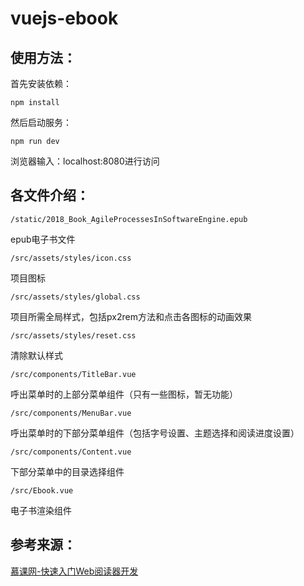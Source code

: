 # vuejs-ebook
## 使用方法：
首先安装依赖：  
```
npm install
```
然后启动服务：
```
npm run dev
```
浏览器输入：localhost:8080进行访问
## 各文件介绍：
```
/static/2018_Book_AgileProcessesInSoftwareEngine.epub
```
epub电子书文件  

```
/src/assets/styles/icon.css
```
项目图标  

```
/src/assets/styles/global.css
```
项目所需全局样式，包括px2rem方法和点击各图标的动画效果  

```
/src/assets/styles/reset.css
```
清除默认样式  

```
/src/components/TitleBar.vue
```
呼出菜单时的上部分菜单组件（只有一些图标，暂无功能）  

```
/src/components/MenuBar.vue
```
呼出菜单时的下部分菜单组件（包括字号设置、主题选择和阅读进度设置）  

```
/src/components/Content.vue
```
下部分菜单中的目录选择组件  

```
/src/Ebook.vue
```
电子书渲染组件

## 参考来源：
[慕课网-快速入门Web阅读器开发](https://www.imooc.com/learn/1038)
